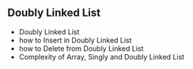## Doubly Linked List

- Doubly Linked List
- how to Insert in Doubly Linked List
- how to Delete from Doubly Linked List
- Complexity of Array, Singly and Doubly Linked List

